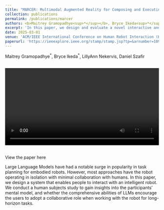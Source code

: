 ```yaml
---
title: "MARCER: Multimodal Augmented Reality for Composing and Executing Robot Tasks"
collection: publications
permalink: /publications/marcer
authors: <b>Maitrey Gramopadhye<sup>*</sup></b>, Bryce Ikeda<sup>*</sup>, LillyAnn Nekervis, Daniel Szafir
excerpt: 'In this paper, we design and evaluate a novel interactive and multimodal end-user robot programming system. MARCER combines Trigger-Action Programming, Large Language Models and Augmented Re- ality to allow users to author and visualize reactive robot behavior.'
date: 2025-03-01
venue: 'ACM/IEEE International Conference on Human Robot Interaction (HRI)'
paperurl: 'https://ieeexplore.ieee.org/stamp/stamp.jsp?tp=&arnumber=10974232'
---
```


<style>
/* Style the counter cards */
.column {
  float: left;
  width: 25%;
  padding: 0 10px;
}

.card {
<!--   box-shadow: 0 4px 8px 0 rgba(0, 0, 0, 0.2); /* this adds the "card" effect */ -->
  padding: 16px;
<!--   text-align: center; -->
<!--   background-color: #f1f1f1; -->
}
  
a:link {
  text-decoration: none;
}
</style>

<p>Maitrey Gramopadhye<sup>*</sup>, Bryce Ikeda<sup>*</sup>, LillyAnn Nekervis, Daniel Szafir</p>
<br>
<div class="card">
  <video width="100%" controls>
    <source src="/images/marcer_vid.mp4" type="video/mp4">
  Your browser does not support the video tag.
  </video>
</div>
<br>

[View the paper here](https://maitreygram.github.io/papers/Maitrey_HIRL.pdf)

Large Language Models have had a notable surge in popularity in task planning for embodied robots. However, most approaches have the robot operating in isolation with minimal collaboration with humans. In this paper, we design a system that enables people to interact with an intelligent robot. We conduct a human subjects study to gain insights into the participants’ mental model, and whether the comprehensive abilities of LLMs encourage the users to adopt a collaborative role when working with the robot for long-horizon tasks.
